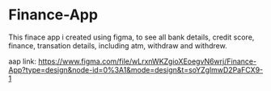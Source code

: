 # Finance-App
This finace app i created using figma, to see all bank details,  credit score, finance, transation details, including atm, withdraw and withdrew. 

aap link: https://www.figma.com/file/wLrxnWKZgioXEoegvN6wrj/Finance-App?type=design&node-id=0%3A1&mode=design&t=soYZglmwD2PaFCX9-1
